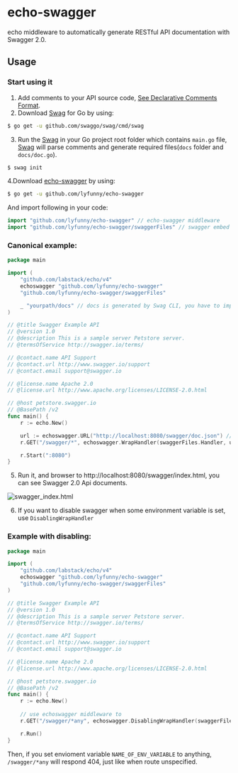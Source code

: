 # echo-swagger

echo middleware to automatically generate RESTful API documentation with Swagger 2.0.


## Usage

### Start using it
1. Add comments to your API source code, [See Declarative Comments Format](https://swaggo.github.io/swaggo.io/declarative_comments_format/).
2. Download [Swag](https://github.com/swaggo/swag) for Go by using:
```sh
$ go get -u github.com/swaggo/swag/cmd/swag
```

3. Run the [Swag](https://github.com/swaggo/swag) in your Go project root folder which contains `main.go` file, [Swag](https://github.com/swaggo/swag) will parse comments and generate required files(`docs` folder and `docs/doc.go`).
```sh
$ swag init
```
4.Download [echo-swagger](https://github.com/lyfunny/echo-swagger) by using:
```sh
$ go get -u github.com/lyfunny/echo-swagger
```
And import following in your code:

```go
import "github.com/lyfunny/echo-swagger" // echo-swagger middleware
import "github.com/lyfunny/echo-swagger/swaggerFiles" // swagger embed files

```

### Canonical example:

```go
package main

import (
	"github.com/labstack/echo/v4"
	echoswagger "github.com/lyfunny/echo-swagger"
	"github.com/lyfunny/echo-swagger/swaggerFiles"

	_ "yourpath/docs" // docs is generated by Swag CLI, you have to import it.
)

// @title Swagger Example API
// @version 1.0
// @description This is a sample server Petstore server.
// @termsOfService http://swagger.io/terms/

// @contact.name API Support
// @contact.url http://www.swagger.io/support
// @contact.email support@swagger.io

// @license.name Apache 2.0
// @license.url http://www.apache.org/licenses/LICENSE-2.0.html

// @host petstore.swagger.io
// @BasePath /v2
func main() {
	r := echo.New()

	url := echoswagger.URL("http://localhost:8080/swagger/doc.json") //The url pointing to API definition
	r.GET("/swagger/*", echoswagger.WrapHandler(swaggerFiles.Handler, url))

	r.Start(":8080")
}
```

5. Run it, and browser to http://localhost:8080/swagger/index.html, you can see Swagger 2.0 Api documents.

![swagger_index.html](https://user-images.githubusercontent.com/8943871/31943004-dd08a10e-b88c-11e7-9e77-19d2c759a586.png)

6. If you want to disable swagger when some environment variable is set, use `DisablingWrapHandler`

### Example with disabling:

```go
package main

import (
	"github.com/labstack/echo/v4"
	echoswagger "github.com/lyfunny/echo-swagger"
	"github.com/lyfunny/echo-swagger/swaggerFiles"
)

// @title Swagger Example API
// @version 1.0
// @description This is a sample server Petstore server.
// @termsOfService http://swagger.io/terms/

// @contact.name API Support
// @contact.url http://www.swagger.io/support
// @contact.email support@swagger.io

// @license.name Apache 2.0
// @license.url http://www.apache.org/licenses/LICENSE-2.0.html

// @host petstore.swagger.io
// @BasePath /v2
func main() {
	r := echo.New()
    
    // use echoswagger middleware to 
	r.GET("/swagger/*any", echoswagger.DisablingWrapHandler(swaggerFiles.Handler, "NAME_OF_ENV_VARIABLE"))

	r.Run()
}
```

Then, if you set envioment variable `NAME_OF_ENV_VARIABLE` to anything, `/swagger/*any`
will respond 404, just like when route unspecified.
